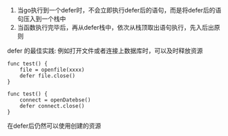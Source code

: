 1) 当go执行到一个defer时，不会立即执行defer后的语句，而是将defer后的语句压入到一个栈中
2) 当函数执行完毕后，再从defer栈中，依次从栈顶取出语句执行，先入后出原则


defer 的最佳实践:
例如打开文件或者连接上数据库时，可以及时释放资源

```
func test() {
    file = openfile(xxxx)
    defer file.close()
}

func test() {
    connect = openDatebse()
    defer connect.close()
}
```
在defer后仍然可以使用创建的资源
